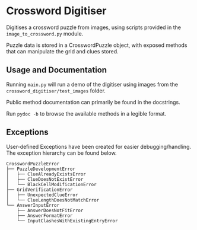 # Crossword Digitiser

Digitises a crossword puzzle from images, using scripts provided in the `image_to_crossword.py` module.

Puzzle data is stored in a CrosswordPuzzle object, with exposed methods that can manipulate the grid and clues stored.

## Usage and Documentation

Running `main.py` will run a demo of the digitiser using images from the `crossword_digitiser/test_images` folder.

Public method documentation can primarily be found in the docstrings.

Run `pydoc -b` to browse the available methods in a legible format.

## Exceptions
User-defined Exceptions have been created for easier debugging/handling. The exception hierarchy can be found below.

```
CrosswordPuzzleError
├── PuzzleDevelopmentError
│   ├── ClueAlreadyExistsError
│   ├── ClueDoesNotExistError
│   └── BlackCellModificationError
├── GridVerificationError
│   ├── UnexpectedClueError
│   └── ClueLengthDoesNotMatchError
└── AnswerInputError
    ├── AnswerDoesNotFitError
    ├── AnswerFormatError
    └── InputClashesWithExistingEntryError
```
